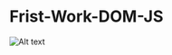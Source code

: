 # Frist-Work-DOM-JS
![Alt text](https://github.com/q0m5/Frist-Work-DOM-JS/blob/main/screencapture-file-E-Projects-My-Last-Project-Elzero-DOM-index-html-2023-01-09-00_39_19%20(1).png?raw=true "a title")
